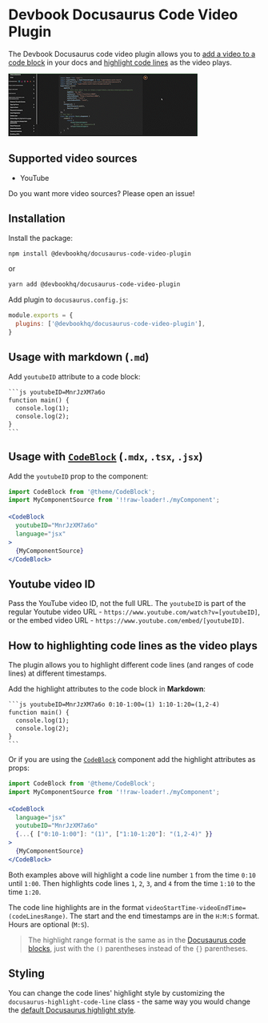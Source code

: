 # Devbook Docusaurus Code Video Plugin
The Devbook Docusaurus code video plugin allows you to [add a video to a code block](#add-video-to-a-code-snippet) in your docs and [highlight code lines](#highlight-code-lines-as-the-video-plays) as the video plays.


![](./preview.gif)

## Supported video sources
- YouTube

Do you want more video sources? Please open an issue!

## Installation

Install the package:
```sh
npm install @devbookhq/docusaurus-code-video-plugin
```
or
```sh
yarn add @devbookhq/docusaurus-code-video-plugin
```

Add plugin to `docusaurus.config.js`:
```js
module.exports = {
  plugins: ['@devbookhq/docusaurus-code-video-plugin'],
}
```

## Usage with markdown (`.md`)
Add `youtubeID` attribute to a code block:

    ```js youtubeID=MnrJzXM7a6o
    function main() {
      console.log(1);
      console.log(2);
    }
    ```


## Usage with [`CodeBlock`](https://docusaurus.io/docs/markdown-features/code-blocks) (`.mdx`, `.tsx`, `.jsx`)

Add the `youtubeID` prop to the component:

```jsx
import CodeBlock from '@theme/CodeBlock';
import MyComponentSource from '!!raw-loader!./myComponent';

<CodeBlock
  youtubeID="MnrJzXM7a6o"
  language="jsx"
>
  {MyComponentSource}
</CodeBlock>
```

## Youtube video ID

Pass the YouTube video ID, not the full URL. The `youtubeID` is part of the regular Youtube video URL - `https://www.youtube.com/watch?v=[youtubeID]`, or the embed video URL - `https://www.youtube.com/embed/[youtubeID]`.

## How to highlighting code lines as the video plays
The plugin allows you to highlight different code lines (and ranges of code lines) at different timestamps.

Add the highlight attributes to the code block in **Markdown**:

    ```js youtubeID=MnrJzXM7a6o 0:10-1:00=(1) 1:10-1:20=(1,2-4)
    function main() {
      console.log(1);
      console.log(2);
    }
    ```

Or if you are using the [`CodeBlock`](https://docusaurus.io/docs/markdown-features/code-blocks) component add the highlight attributes as props:

```jsx
import CodeBlock from '@theme/CodeBlock';
import MyComponentSource from '!!raw-loader!./myComponent';

<CodeBlock
  language="jsx"
  youtubeID="MnrJzXM7a6o"
  {...{ ["0:10-1:00"]: "(1)", ["1:10-1:20"]: "(1,2-4)" }}
>
  {MyComponentSource}
</CodeBlock>
```

Both examples above will highlight a code line number `1` from the time `0:10` until `1:00`. Then highlights code lines `1`, `2`, `3`, and `4` from the time `1:10` to the time `1:20`.

The code line highlights are in the format `videoStartTime-videoEndTime=(codeLinesRange)`.
The start and the end timestamps are in the `H:M:S` format. Hours are optional (`M:S`).

> The highlight range format is the same as in the [Docusaurus code blocks]( https://docusaurus.io/docs/markdown-features/code-blocks#highlighting-with-metadata-string), just with the `()` parentheses instead of the `{}` parentheses.


## Styling
You can change the code lines' highlight style by customizing the `docusaurus-highlight-code-line` class - the same way you would change the [default Docusaurus highlight style](https://docusaurus.io/docs/markdown-features/code-blocks#line-highlighting).
